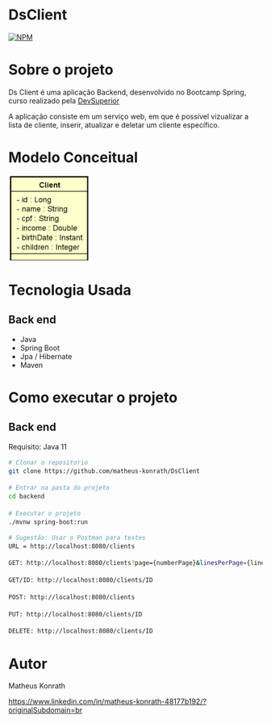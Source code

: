 # DsClient
[![NPM](https://img.shields.io/npm/l/react)](https://github.com/matheus-konrath/DsClient/blob/main/LICENSE)

# Sobre o projeto

Ds Client é uma aplicação Backend, desenvolvido no Bootcamp Spring, curso realizado pela [DevSuperior](https://learn.devsuperior.com/)

A aplicação consiste em um serviço web, em que é possível vizualizar a lista de cliente, inserir, atualizar e deletar um cliente específico.


# Modelo Conceitual
![Mapa](https://github.com/matheus-konrath/DsClient/blob/main/Asset/MapaConceitual.png)

# Tecnologia Usada

## Back end
- Java
- Spring Boot
- Jpa / Hibernate
- Maven

# Como executar o projeto

## Back end
Requisito: Java 11

```bash
# Clonar o repositorio
git clone https://github.com/matheus-konrath/DsClient

# Entrar na pasta do projeto
cd backend

# Executar o projeto
./mvnw spring-boot:run
```

```bash
# Sugestão: Usar o Postman para testes
URL = http://localhost:8080/clients

GET: http://localhost:8080/clients?page={numberPage}&linesPerPage={linesPerPage}&direction={direction}&orderBy={orderBy}

GET/ID: http://localhost:8080/clients/ID

POST: http://localhost:8080/clients

PUT: http://localhost:8080/clients/ID

DELETE: http://localhost:8080/clients/ID

```

# Autor
Matheus Konrath

https://www.linkedin.com/in/matheus-konrath-48177b192/?originalSubdomain=br

